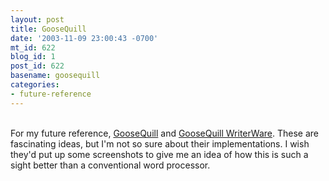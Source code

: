 ```yaml
---
layout: post
title: GooseQuill
date: '2003-11-09 23:00:43 -0700'
mt_id: 622
blog_id: 1
post_id: 622
basename: goosequill
categories:
- future-reference
---
```

<br />For my future reference, <a href="http://goosequill.sourceforge.net/">GooseQuill</a> and <a href="http://goosequill.sourceforge.net/writer/writer.html">GooseQuill WriterWare</a>. These are fascinating ideas, but I'm not so sure about their implementations. I wish they'd put up some screenshots to give me an idea of how this is such a sight better than a conventional word processor.<br /><br /><br />
